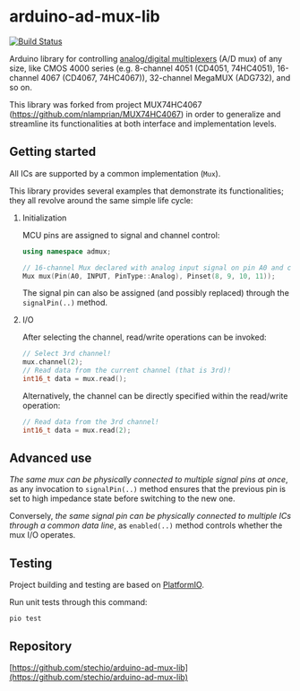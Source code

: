 # arduino-ad-mux-lib
[![Build Status](https://travis-ci.com/stechio/arduino-ad-mux-lib.svg?branch=feat%2Fdev3)](https://travis-ci.com/stechio/arduino-ad-mux-lib)

Arduino library for controlling [analog/digital multiplexers](https://en.wikipedia.org/wiki/Multiplexer) (A/D mux) of any size, like CMOS 4000 series (e.g. 8-channel 4051 (CD4051, 74HC4051), 16-channel 4067 (CD4067, 74HC4067)), 32-channel MegaMUX (ADG732), and so on.

This library was forked from project MUX74HC4067 (https://github.com/nlamprian/MUX74HC4067) in order to generalize and streamline its functionalities at both interface and implementation levels.

## Getting started

All ICs are supported by a common implementation (`Mux`).

This library provides several examples that demonstrate its functionalities; they all revolve around the same simple life cycle: 

<ol>
<li>Initialization
<p>MCU pins are assigned to signal and channel control:</p>

```cpp
using namespace admux;

// 16-channel Mux declared with analog input signal on pin A0 and channel control on digital pins 8, 9, 10 and 11.
Mux mux(Pin(A0, INPUT, PinType::Analog), Pinset(8, 9, 10, 11));
```

The signal pin can also be assigned (and possibly replaced) through the `signalPin(..)` method.
</li>
<li>I/O
<p>After selecting the channel, read/write operations can be invoked:</p>

```cpp
// Select 3rd channel!
mux.channel(2);
// Read data from the current channel (that is 3rd)!
int16_t data = mux.read();
```

<p>Alternatively, the channel can be directly specified within the read/write operation:</p>

```cpp
// Read data from the 3rd channel!
int16_t data = mux.read(2);
```

</li></ol>

## Advanced use

*The same mux can be physically connected to multiple signal pins at once*, as any invocation to `signalPin(..)` method ensures that the previous pin is set to high impedance state before switching to the new one.

Conversely, *the same signal pin can be physically connected to multiple ICs through a common data line*, as `enabled(..)` method controls whether the mux I/O operates.

## Testing

Project building and testing are based on [PlatformIO](https://platformio.org/).

Run unit tests through this command:

```
pio test
```

## Repository

[https://github.com/stechio/arduino-ad-mux-lib](https://github.com/stechio/arduino-ad-mux-lib)
